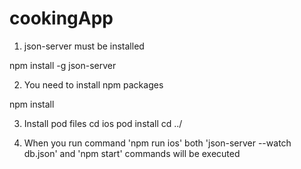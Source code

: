 # cookingApp

1. json-server must be installed

  npm install -g json-server

2. You need to install npm packages

  npm install
  
3. Install pod files
  cd ios
  pod install
  cd ../
  
 4. When you run command 'npm run ios' both 'json-server --watch db.json' and 'npm start' commands will be executed
 
 


